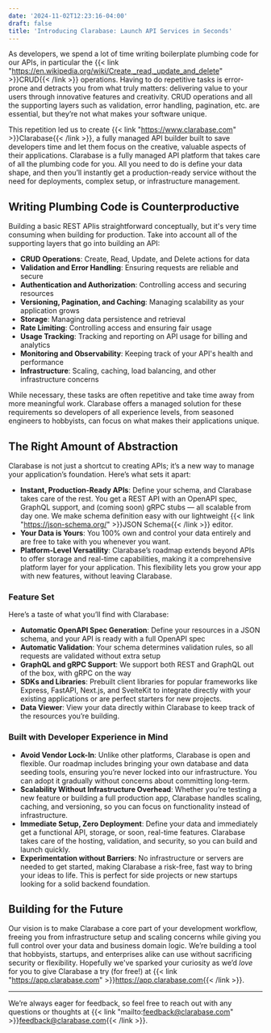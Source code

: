```yaml
---
date: '2024-11-02T12:23:16-04:00'
draft: false
title: 'Introducing Clarabase: Launch API Services in Seconds'
---
```


As developers, we spend a lot of time writing boilerplate plumbing code for our APIs, in particular the {{< link "https://en.wikipedia.org/wiki/Create,_read,_update_and_delete" >}}CRUD{{< /link >}} operations. Having to do repetitive tasks is error-prone and detracts you from what truly matters: delivering value to your users through innovative features and creativity. CRUD operations and all the supporting layers such as validation, error handling, pagination, etc. are essential, but they’re not what makes your software unique.

This repetition led us to create {{< link "https://www.clarabase.com" >}}Clarabase{{< /link >}}, a fully managed API builder built to save developers time and let them focus on the creative, valuable aspects of their applications. Clarabase is a fully managed API platform that takes care of all the plumbing code for you. All you need to do is define your data shape, and then you’ll instantly get a production-ready service without the need for deployments, complex setup, or infrastructure management.

## Writing Plumbing Code is Counterproductive

Building a basic REST APIis straightforward conceptually, but it's very time consuming when building for production. Take into account all of the supporting layers that go into building an API:
- **CRUD Operations**: Create, Read, Update, and Delete actions for data
- **Validation and Error Handling**: Ensuring requests are reliable and secure
- **Authentication and Authorization**: Controlling access and securing resources
- **Versioning, Pagination, and Caching**: Managing scalability as your application grows
- **Storage**: Managing data persistence and retrieval
- **Rate Limiting**: Controlling access and ensuring fair usage
- **Usage Tracking**: Tracking and reporting on API usage for billing and analytics
- **Monitoring and Observability**: Keeping track of your API's health and performance
- **Infrastructure**: Scaling, caching, load balancing, and other infrastructure concerns

While necessary, these tasks are often repetitive and take time away from more meaningful work. Clarabase offers a managed solution for these requirements so developers of all experience levels, from seasoned engineers to hobbyists, can focus on what makes their applications unique.

## The Right Amount of Abstraction

Clarabase is not just a shortcut to creating APIs; it’s a new way to manage your application’s foundation. Here’s what sets it apart:

- **Instant, Production-Ready APIs**: Define your schema, and Clarabase takes care of the rest. You get a REST API with an OpenAPI spec, GraphQL support, and (coming soon) gRPC stubs — all scalable from day one. We make schema definition easy with our lightweight {{< link "https://json-schema.org/" >}}JSON Schema{{< /link >}} editor.
- **Your Data is Yours**: You 100% own and control your data entirely and are free to take with you whenever you want.
- **Platform-Level Versatility**: Clarabase’s roadmap extends beyond APIs to offer storage and real-time capabilities, making it a comprehensive platform layer for your application. This flexibility lets you grow your app with new features, without leaving Clarabase.

### Feature Set
Here’s a taste of what you’ll find with Clarabase:
- **Automatic OpenAPI Spec Generation**: Define your resources in a JSON schema, and your API is ready with a full OpenAPI spec
- **Automatic Validation**: Your schema determines validation rules, so all requests are validated without extra setup
- **GraphQL and gRPC Support**: We support both REST and GraphQL out of the box, with gRPC on the way
- **SDKs and Libraries**: Prebuilt client libraries for popular frameworks like Express, FastAPI, Next.js, and SvelteKit to integrate directly with your existing applications or are perfect starters for new projects.
- **Data Viewer**: View your data directly within Clarabase to keep track of the resources you’re building.


### Built with Developer Experience in Mind
- **Avoid Vendor Lock-In**: Unlike other platforms, Clarabase is open and flexible. Our roadmap includes bringing your own database and data seeding tools, ensuring you’re never locked into our infrastructure. You can adopt it gradually without concerns about committing long-term.
- **Scalability Without Infrastructure Overhead**: Whether you’re testing a new feature or building a full production app, Clarabase handles scaling, caching, and versioning, so you can focus on functionality instead of infrastructure.
- **Immediate Setup, Zero Deployment**: Define your data and immediately get a functional API, storage, or soon, real-time features. Clarabase takes care of the hosting, validation, and security, so you can build and launch quickly.
- **Experimentation without Barriers**: No infrastructure or servers are needed to get started, making Clarabase a risk-free, fast way to bring your ideas to life. This is perfect for side projects or new startups looking for a solid backend foundation.

## Building for the Future

Our vision is to make Clarabase a core part of your development workflow, freeing you from infrastructure setup and scaling concerns while giving you full control over your data and business domain logic. We’re building a tool that hobbyists, startups, and enterprises alike can use without sacrificing security or flexibility. Hopefully we've sparked your curiosity as we’d *love* for you to give Clarabase a try (for free!) at {{< link "https://app.clarabase.com" >}}https://app.clarabase.com{{< /link >}}. 

---

We’re always eager for feedback, so feel free to reach out with any questions or thoughts at {{< link "mailto:feedback@clarabase.com" >}}feedback@clarabase.com{{< /link >}}.


